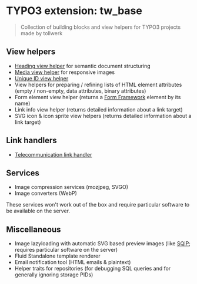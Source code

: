 # TYPO3 extension: tw_base

> Collection of building blocks and view helpers for TYPO3 projects made by tollwerk

## View helpers

* [Heading view helper](Docs/ViewHelpers/heading.md) for semantic document structuring
* [Media view helper](Docs/ViewHelpers/media.md) for responsive images
* [Unique ID view helper](Docs/ViewHelpers/uniqid.md)
* View helpers for preparing / refining lists of HTML element attributes (empty / non-empty, data attributes, binary attributes)
* Form element view helper (returns a [Form Framework](https://docs.typo3.org/typo3cms/extensions/form/) element by its name)
* Link info view helper (returns detailed information about a link target)
* SVG icon & icon sprite view helpers (returns detailed information about a link target)

## Link handlers

* [Telecommunication link handler](Docs/LinkHandler/tel.md)

## Services

* Image compression services (mozjpeg, SVGO)
* Image converters (WebP)

These services won't work out of the box and require particular software to be available on the server.

## Miscellaneous

* Image lazyloading with automatic SVG based preview images (like [SQIP](https://github.com/technopagan/sqip); requires particular software on the server)
* Fluid Standalone template renderer
* Email notification tool (HTML emails & plaintext)
* Helper traits for repositories (for debugging SQL queries and for generally ignoring storage PIDs)
